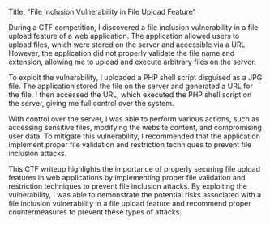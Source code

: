 Title: "File Inclusion Vulnerability in File Upload Feature"

During a CTF competition, I discovered a file inclusion vulnerability in a file upload feature of a web application. The application allowed users to upload files, which were stored on the server and accessible via a URL. However, the application did not properly validate the file name and extension, allowing me to upload and execute arbitrary files on the server.

To exploit the vulnerability, I uploaded a PHP shell script disguised as a JPG file. The application stored the file on the server and generated a URL for the file. I then accessed the URL, which executed the PHP shell script on the server, giving me full control over the system.

With control over the server, I was able to perform various actions, such as accessing sensitive files, modifying the website content, and compromising user data. To mitigate this vulnerability, I recommended that the application implement proper file validation and restriction techniques to prevent file inclusion attacks.

This CTF writeup highlights the importance of properly securing file upload features in web applications by implementing proper file validation and restriction techniques to prevent file inclusion attacks. By exploiting the vulnerability, I was able to demonstrate the potential risks associated with a file inclusion vulnerability in a file upload feature and recommend proper countermeasures to prevent these types of attacks.
